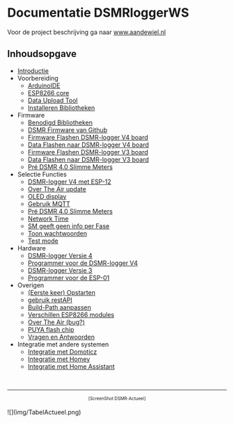 # Documentatie DSMRloggerWS 

Voor de project beschrijving ga naar 
<a href="https://willem.aandewiel.nl/index.php/2019/04/09/dsmr-logger-v4-slimme-meter-uitlezer/" target = "_blank">www.aandewiel.nl</a>

## Inhoudsopgave

* [Introductie](introductie.md)
* Voorbereiding
    *  [ArduinoIDE](installatieArduinoIDE.md)
    *  [ESP8266 core](installatieESP8266core.md)
    *  [Data Upload Tool](installatieDataUploadTool.md)
    *  [Installeren Bibliotheken](installatieBibliotheken.md)
* Firmware
    *  [Benodigd Bibliotheken](benodigdeBibliotheken.md)
    *  [DSMR Firmware van Github](clonenFirmware.md)
    *  [Firmware Flashen DSMR-logger V4 board](uploadFirmware_V4.md)
    *  [Data Flashen naar DSMR-logger V4 board](uploadDataMap_V4.md)
    *  [Firmware Flashen DSMR-logger V3 board](uploadFirmware_V3.md)
    *  [Data Flashen naar DSMR-logger V3 board](uploadDataMap_V3.md)
    *  [Pré DSMR 4.0 Slimme Meters](Use_Pre40_Protocol.md)
* Selectie Functies
     * [DSMR-logger V4 met ESP-12](Is_ESP12.md)
     * [Over The Air update](Use_Update_Server.md)
     * [OLED display](Has_OLED_SSD1306.md)
     * [Gebruik MQTT](Use_MQTT.md)
     * [Pré DSMR 4.0 Slimme Meters](Use_Pre40_Protocol.md)
     * [Network Time](Use_NTP_Time.md)
     * [SM geeft geen info per Fase](SM_Has_No_Fase_Info.md)
     * [Toon wachtwoorden](Show_Passwrds.md)
     * [Test mode](Has_No_Meter.md)
* Hardware
    *  [DSMR-logger Versie 4](hardware_V4.md)
    *  [Programmer voor de DSMR-logger V4](hardware_V4_Programmer.md)
    *  [DSMR-logger Versie 3](hardware_V3.md)
    *  [Programmer voor de ESP-01](hardware_V3_Programmer.md)
* Overigen
    *  [(Eerste keer) Opstarten](Opstarten.md)
    *  [gebruik restAPI](restAPI.md)
    *  [Build-Path aanpassen](preferencesIDE.md)
    *  [Verschillen ESP8266 modules](verschillenESP8266.md)
    *  [Over The Air (bug?)](uploadOTA-bug.md)
    *  [PUYA flash chip](PUYA_patch.md)
    *  [Vragen en Antwoorden](QenA.md)
* Integratie met andere systemen
    *  [Integratie met Domoticz](integratieDomoticz.md)
    *  [Integratie met Homey](integratieHomey.md)
    *  [Integratie met Home Assistant](integratieHassio.md)


<br>

---
<center  style="font-size: 70%">[ScreenShot DSMR-Actueel]</center><br>
![](img/TabelActueel.png)
